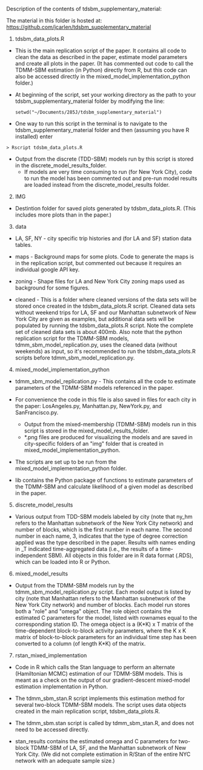 Description of the contents of tdsbm\_supplementary\_material:

The material in this folder is hosted at: https://github.com/jcarlen/tdsbm_supplementary_material

1) tdsbm\_data\_plots.R 

- This is the main replication script of the paper.  It contains all code to clean the data as described in the paper, estimate model parameters and create all plots in the paper. (It has commented out code to call the TDMM-SBM estimation (in Python) directly from R, but this code can also be accessed directly in the mixed\_model\_implementation\_python folder.)

- At beginning of the script, set your working directory as the path to your tdsbm\_supplementary\_material folder by modifying the line:
    
    ````setwd("~/Documents/285J/tdsbm_supplementary_material")````
    
- One way to run this script in the terminal is to navigate to the tdsbm\_supplementary\_material folder and then (assuming you have R installed) enter 

````> Rscript tdsbm_data_plots.R````
   
- Output from the discrete (TDD-SBM) models run by this script is stored in the discrete\_model\_results\_folder.
    - If models are very time consuming to run (for New York City), code to run the model has been commented out and pre-run model results are loaded instead from the discrete\_model\_results folder.

2) IMG

-  Destintion folder for saved plots generated by tdsbm\_data\_plots.R. (This includes more plots than in the paper.) 

3) data 

- LA, SF, NY - city specific trip histories and (for LA and SF) station data tables.

- maps - Background maps for some plots. Code to generate the maps is in the replication script, but commented out because it requires an individual google API key.

- zoning - Shape files for LA and New York City zoning maps used as background for some figures.

- cleaned - This is a folder where cleaned versions of the data sets will be stored once created in the tdsbm\_data\_plots.R script. Cleaned data sets without weekend trips for LA, SF and our Manhattan subnetwork of New York City are given as examples, but additional data sets will be populated by running the tdsbm\_data\_plots.R script. Note the complete set of cleaned data sets is about 400mb. Also note that the python replication script for the TDMM-SBM models, tdmm\_sbm\_model\_replication.py,  uses the cleaned data (without weekends) as input, so it's recommended to run the tdsbm\_data\_plots.R scripts before tdmm\_sbm\_model\_replication.py. 


4) mixed\_model\_implementation\_python

- tdmm\_sbm\_model\_replication.py - This contains all the code to estimate parameters of the TDMM-SBM models referenced in the paper.
- For convenience the code in this file is also saved in files for each city in the paper: LosAngeles.py, Manhattan.py, NewYork.py, and SanFrancisco.py.  
    -  Output from the mixed-membership (TDMM-SBM) models run in this script is stored in the mixed\_model\_results\_folder.
    -  *.png files are produced for visualizing the models and are saved in city-specific folders of an "img" folder that is created in mixed\_model\_implementation\_python.
- The scripts are set up to be run from the mixed\_model\_implementation\_python folder.
    
- lib contains the Python package of functions to estimate parameters  of the TDMM-SBM and calculate likelihood of a given model as described in the paper.
        
5) discrete\_model\_results

- Various output from TDD-SBM models labeled by city (note that ny\_hm refers to the Manhattan subnetwork of the New York City network) and number of blocks, which is the first number in each name. The second number in each name,  3, indicates that the type of degree correction applied was the type described in the paper. Results with names ending in \_T indicated time-aggregated data (i.e., the results of a time-independent SBM).  All objects in this folder are in R data format (.RDS), which can be loaded into R or Python.  

6) mixed\_model\_results

- Output from the TDMM-SBM models run by the tdmm\_sbm\_model\_replication.py script. Each model output is listed by city (note that Manhattan refers to the Manhattan subnetwork of the New York City network) and number of blocks. Each model run stores both a "role" and "omega" object. The role object contains the estimated C parameters for the model, listed with rownames equal to the corresponding station ID. The omega object is a (K\*K) x T matrix of the time-dependent block-to-block activity parameters, where the K x K matrix of block-to-block parameters for an individual time step has been converted to a column (of length K\*K) of the matrix.

7) rstan\_mixed\_implementation

- Code in R which calls the Stan language to perform an alternate (Hamiltonian MCMC) estimation of our TDMM-SBM models. This is meant as a check on the output of our gradient-descent mixed-model estimation implementation in Python.  
    
- The tdmm\_sbm\_stan.R script implements this estimation method for several two-block TDMM-SBM models. The script uses data objects created in the main replication script, tdsbm\_data\_plots.R. 
    
- The tdmm\_sbm.stan script is called by tdmm\_sbm\_stan.R, and does not need to be accessed directly.
    
- stan\_results contains the estimated omega and C parameters for two-block TDMM-SBM of LA, SF, and the Manhattan subnetwork of New York City. (We did not complete estimation in R/Stan of the entire NYC network with an adequate sample size.)



